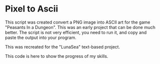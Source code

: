 # Pixel to Ascii

This script was created convert a PNG image into ASCII art for the game
"Peasants In a Dungeon". This was an early project that can be done much better.
The script is not very efficient, you need to run it, and copy and paste the output
into your program.

This was recreated for the "LunaSea" text-based project. 

This code is here to show the progress of my skills.
